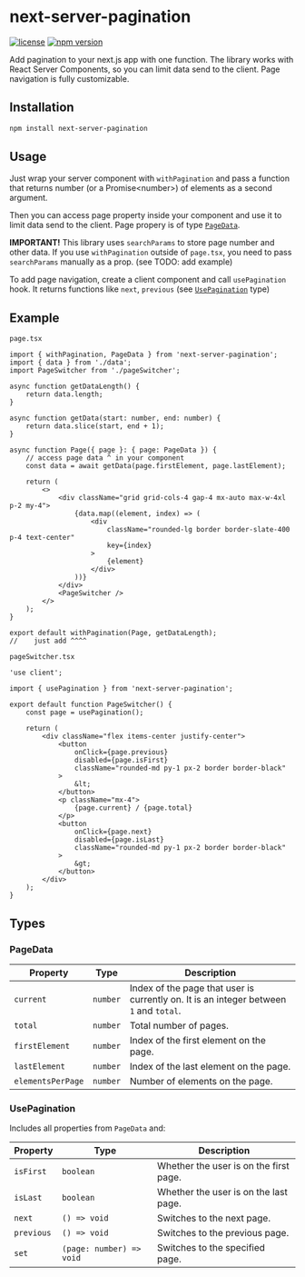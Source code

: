 # next-server-pagination

[![license](https://img.shields.io/badge/license-MIT-blue.svg)](https://github.com/fmkra/next-server-pagination/blob/main/LICENSE)
[![npm version](https://img.shields.io/badge/npm-v1.0.0-brightgreen)](https://www.npmjs.com/package/next-server-pagination)

Add pagination to your next.js app with one function. The library works with React Server Components, so you can limit data send to the client. Page navigation is fully customizable.

## Installation

```bash
npm install next-server-pagination
```

## Usage

Just wrap your server component with `withPagination` and pass a function that returns number (or a Promise\<number\>) of elements as a second argument.

Then you can access page property inside your component and use it to limit data send to the client. Page propery is of type [`PageData`](#pagedata).

**IMPORTANT!** This library uses `searchParams` to store page number and other data. If you use `withPagination` outside of `page.tsx`, you need to pass `searchParams` manually as a prop. (see TODO: add example)

To add page navigation, create a client component and call `usePagination` hook. It returns functions like `next`, `previous` (see [`UsePagination`](#usepagination) type)

## Example

`page.tsx`

```tsx
import { withPagination, PageData } from 'next-server-pagination';
import { data } from './data';
import PageSwitcher from './pageSwitcher';

async function getDataLength() {
    return data.length;
}

async function getData(start: number, end: number) {
    return data.slice(start, end + 1);
}

async function Page({ page }: { page: PageData }) {
    // access page data ^ in your component
    const data = await getData(page.firstElement, page.lastElement);

    return (
        <>
            <div className="grid grid-cols-4 gap-4 mx-auto max-w-4xl p-2 my-4">
                {data.map((element, index) => (
                    <div
                        className="rounded-lg border border-slate-400 p-4 text-center"
                        key={index}
                    >
                        {element}
                    </div>
                ))}
            </div>
            <PageSwitcher />
        </>
    );
}

export default withPagination(Page, getDataLength);
//    just add ^^^^
```

`pageSwitcher.tsx`

```tsx
'use client';

import { usePagination } from 'next-server-pagination';

export default function PageSwitcher() {
    const page = usePagination();

    return (
        <div className="flex items-center justify-center">
            <button
                onClick={page.previous}
                disabled={page.isFirst}
                className="rounded-md py-1 px-2 border border-black"
            >
                &lt;
            </button>
            <p className="mx-4">
                {page.current} / {page.total}
            </p>
            <button
                onClick={page.next}
                disabled={page.isLast}
                className="rounded-md py-1 px-2 border border-black"
            >
                &gt;
            </button>
        </div>
    );
}
```

## Types

### PageData

| Property          | Type     | Description                                                                            |
| ----------------- | -------- | -------------------------------------------------------------------------------------- |
| `current`         | `number` | Index of the page that user is currently on. It is an integer between `1` and `total`. |
| `total`           | `number` | Total number of pages.                                                                 |
| `firstElement`    | `number` | Index of the first element on the page.                                                |
| `lastElement`     | `number` | Index of the last element on the page.                                                 |
| `elementsPerPage` | `number` | Number of elements on the page.                                                        |

### UsePagination

Includes all properties from `PageData` and:

| Property   | Type                     | Description                            |
| ---------- | ------------------------ | -------------------------------------- |
| `isFirst`  | `boolean`                | Whether the user is on the first page. |
| `isLast`   | `boolean`                | Whether the user is on the last page.  |
| `next`     | `() => void`             | Switches to the next page.             |
| `previous` | `() => void`             | Switches to the previous page.         |
| `set`      | `(page: number) => void` | Switches to the specified page.        |
